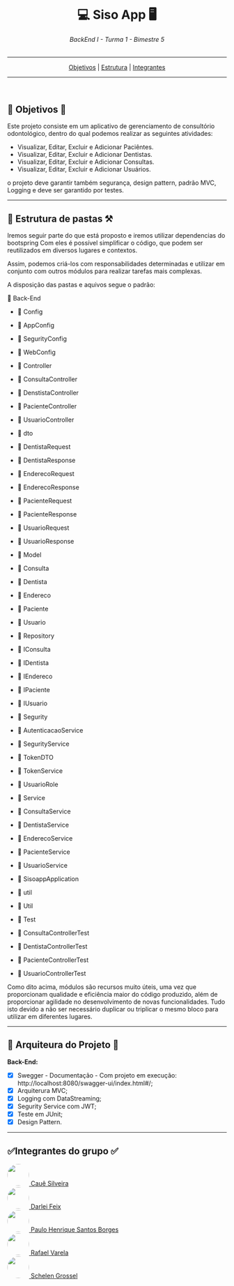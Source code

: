 <div align="center">
    <h1>💻 Siso App 🖥️</h1>
    <h6>BackEnd I - Turma 1 - Bimestre 5</h6>
</div>

---
<div  align="center">
<nav> <a href="#objetivos">Objetivos</a> | <a href="#estrutura">Estrutura</a> | <a href="#integrantes">Integrantes</a></nav>
</div>

---

<br>
<h2 id="objetivos">🚀 Objetivos 🚀</h2>
<p>


Este projeto consiste em um aplicativo de gerenciamento de consultório odontológico, dentro do qual podemos realizar as seguintes atividades:


- Visualizar, Editar, Excluir e Adicionar Paciêntes.
- Visualizar, Editar, Excluir e Adicionar Dentistas.
- Visualizar, Editar, Excluir e Adicionar Consultas.
- Visualizar, Editar, Excluir e Adicionar Usuários.

o projeto deve garantir também segurança, design pattern, padrão MVC, Logging e deve ser garantido por testes.

---

<h2 id="estrutura">🎯 Estrutura de pastas ⚒️</h2>

Iremos seguir parte do que está proposto e iremos utilizar dependencias do bootspring Com eles é possível simplificar o código, que podem ser reutilizados em diversos lugares e contextos.

Assim, podemos criá-los com responsabilidades determinadas e utilizar em conjunto com outros módulos para realizar tarefas mais complexas.

A disposição das pastas e aquivos segue o padrão:


:open_file_folder: Back-End
- :open_file_folder: Config
- :page_facing_up: AppConfig
- :page_facing_up: SegurityConfig
- :page_facing_up: WebConfig
- :open_file_folder: Controller
- :page_facing_up: ConsultaController
- :page_facing_up: DenstistaController
- :page_facing_up: PacienteController
- :page_facing_up: UsuarioController
- :open_file_folder: dto
- :page_facing_up: DentistaRequest
- :page_facing_up: DentistaResponse
- :page_facing_up: EnderecoRequest
- :page_facing_up: EnderecoResponse
- :page_facing_up: PacienteRequest
- :page_facing_up: PacienteResponse
- :page_facing_up: UsuarioRequest
- :page_facing_up: UsuarioResponse
- :open_file_folder: Model
- :page_facing_up: Consulta
- :page_facing_up: Dentista
- :page_facing_up: Endereco
- :page_facing_up: Paciente
- :page_facing_up: Usuario
- :open_file_folder: Repository
- :page_facing_up: IConsulta
- :page_facing_up: IDentista
- :page_facing_up: IEndereco
- :page_facing_up: IPaciente
- :page_facing_up: IUsuario
- :open_file_folder: Segurity
- :page_facing_up: AutenticacaoService
- :page_facing_up: SegurityService
- :page_facing_up: TokenDTO
- :page_facing_up: TokenService
- :page_facing_up: UsuarioRole
- :open_file_folder: Service
- :page_facing_up: ConsultaService
- :page_facing_up: DentistaService
- :page_facing_up: EnderecoService
- :page_facing_up: PacienteService
- :page_facing_up: UsuarioService

- :page_facing_up: SisoappApplication

- :open_file_folder: util
- :page_facing_up: Util

- :open_file_folder: Test
- :page_facing_up: ConsultaControllerTest
- :page_facing_up: DentistaControllerTest
- :page_facing_up: PacienteControllerTest
- :page_facing_up: UsuarioControllerTest

Como dito acima, módulos são recursos muito úteis, uma vez que proporcionam qualidade e eficiência maior do código produzido, além de proporcionar agilidade no desenvolvimento de novas funcionalidades. Tudo isto devido a não ser necessário duplicar ou triplicar o mesmo bloco para utilizar em diferentes lugares. 


---


<h2>📑 Arquiteura do Projeto 📑</h2>

**Back-End:**

- [x] Swegger - Documentação - Com projeto em execução: http://localhost:8080/swagger-ui/index.html#/;
- [x] Arquiterura MVC;
- [x] Logging com DataStreaming;
- [x] Segurity Service com JWT;
- [x] Teste em JUnit;
- [x] Design Pattern.

---


<h2 id="integrantes">✅Integrantes do grupo ✅</h2>


<a href="https://github.com/silveirac">
<img src="https://avatars.githubusercontent.com/u/99031403?v=4" height="50px" style="border-radius: 50px"> 
Cauê Silveira
</a>

<br>

<a href="https://github.com/Rashield">
<img src="https://avatars.githubusercontent.com/u/8429910?v=4" height="50px" style="border-radius: 50px"> 
Darlei Feix 
</a>

<br>

<a href="https://github.com/paulinhodeveloper">
<img src="https://avatars.githubusercontent.com/u/99299721?v=4" height="50px" style="border-radius: 50px"> 
Paulo Henrique Santos Borges
</a>

<br>

<a href="https://github.com/Mineiroc4">
<img src="https://avatars.githubusercontent.com/u/94484188?v=4" height="50px" style="border-radius: 50px"> 
Rafael Varela 
</a>

<br>

<a href="https://github.com/schelen01">
<img src="https://avatars.githubusercontent.com/u/88978043?v=4" height="50px" style="border-radius: 50px"> 
Schelen Grossel
</a>

<br>
